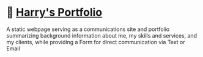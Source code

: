 # :notebook_with_decorative_cover: [Harry's Portfolio](https://harryjamesgreenblatt.github.io/Portfolio/)
A static webpage serving as a communications site and portfolio summarizing background information about me, my skills and services, and my clients, while providing a Form for direct communication via Text or Email 
